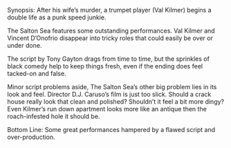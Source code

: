 Synopsis: After his wife’s murder, a trumpet player (Val Kilmer) begins a double life as a punk speed junkie.

The Salton Sea features some outstanding performances.  Val Kilmer and Vincent D’Onofrio disappear into tricky roles that could easily be over or under done.

The script by Tony Gayton drags from time to time, but the sprinkles of black comedy help to keep things fresh, even if the ending does feel tacked-on and false.

Minor script problems aside, The Salton Sea’s other big problem lies in its look and feel.  Director D.J. Caruso’s film is just too slick.  Should a crack house really look that clean and polished?  Shouldn’t it feel a bit more dingy?  Even Kilmer’s run down apartment looks more like an antique then the roach-infested hole it should be.

Bottom Line: Some great performances hampered by a flawed script and over-production.
